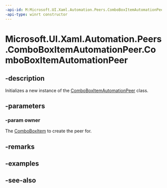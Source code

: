 ```yaml
---
-api-id: M:Microsoft.UI.Xaml.Automation.Peers.ComboBoxItemAutomationPeer.#ctor(Microsoft.UI.Xaml.Controls.ComboBoxItem)
-api-type: winrt constructor
---
```


<!-- Method syntax
public ComboBoxItemAutomationPeer(Windows.UI.Xaml.Controls.ComboBoxItem owner)
-->

# Microsoft.UI.Xaml.Automation.Peers.ComboBoxItemAutomationPeer.ComboBoxItemAutomationPeer

## -description
Initializes a new instance of the [ComboBoxItemAutomationPeer](comboboxitemautomationpeer.md) class.

## -parameters
### -param owner
The [ComboBoxItem](../microsoft.ui.xaml.controls/comboboxitem.md) to create the peer for.

## -remarks

## -examples

## -see-also
